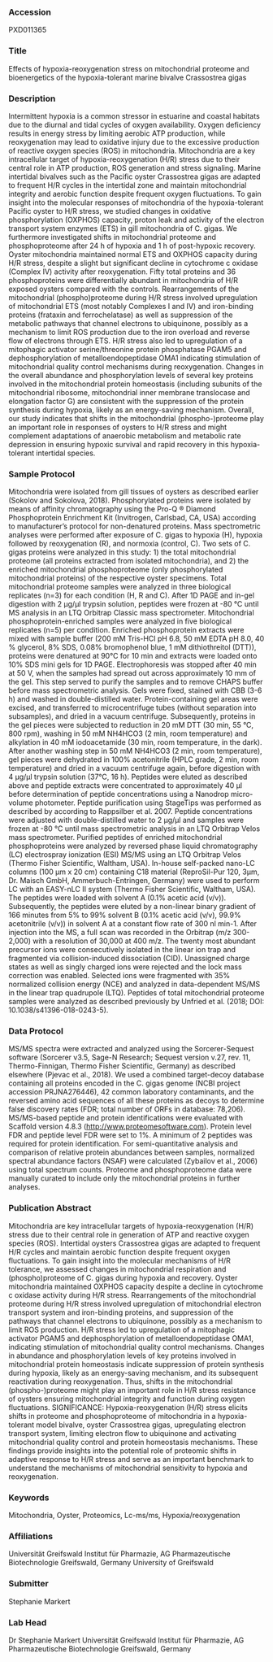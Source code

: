 ### Accession
PXD011365

### Title
Effects of hypoxia-reoxygenation stress on mitochondrial proteome and bioenergetics of the hypoxia-tolerant marine bivalve Crassostrea gigas

### Description
Intermittent hypoxia is a common stressor in estuarine and coastal habitats due to the diurnal and tidal cycles of oxygen availability. Oxygen deficiency results in energy stress by limiting aerobic ATP production, while reoxygenation may lead to oxidative injury due to the excessive production of reactive oxygen species (ROS) in mitochondria. Mitochondria are a key intracellular target of hypoxia-reoxygenation (H/R) stress due to their central role in ATP production, ROS generation and stress signaling. Marine intertidal bivalves such as the Pacific oyster Crassostrea gigas are adapted to frequent H/R cycles in the intertidal zone and maintain mitochondrial integrity and aerobic function despite frequent oxygen fluctuations. To gain insight into the molecular responses of mitochondria of the hypoxia-tolerant Pacific oyster to H/R stress, we studied changes in oxidative phosphorylation (OXPHOS) capacity, proton leak and activity of the electron transport system enzymes (ETS) in gill mitochondria of C. gigas. We furthermore investigated shifts in mitochondrial proteome and phosphoproteome after 24 h of hypoxia and 1 h of post-hypoxic recovery. Oyster mitochondria maintained normal ETS and OXPHOS capacity during H/R stress, despite a slight but significant decline in cytochrome c oxidase (Complex IV) activity after reoxygenation. Fifty total proteins and 36 phosphoproteins were differentially abundant in mitochondria of H/R exposed oysters compared with the controls. Rearrangements of the mitochondrial (phospho)proteome during H/R stress involved upregulation of mitochondrial ETS (most notably Complexes I and IV) and iron-binding proteins (frataxin and ferrochelatase) as well as suppression of the metabolic pathways that channel electrons to ubiquinone, possibly as a mechanism to limit ROS production due to the iron overload and reverse flow of electrons through ETS. H/R stress also led to upregulation of a mitophagic activator serine/threonine protein phosphatase PGAM5 and dephosphorylation of metalloendopeptidase OMA1 indicating stimulation of mitochondrial quality control mechanisms during reoxygenation. Changes in the overall abundance and phosphorylation levels of several key proteins involved in the mitochondrial protein homeostasis (including subunits of the mitochondrial ribosome, mitochondrial inner membrane translocase and elongation factor G) are consistent with the suppression of the protein synthesis during hypoxia, likely as an energy-saving mechanism.  Overall, our study indicates that shifts in the mitochondrial (phospho-)proteome play an important role in responses of oysters to H/R stress and might complement adaptations of anaerobic metabolism and metabolic rate depression in ensuring hypoxic survival and rapid recovery in this hypoxia-tolerant intertidal species.

### Sample Protocol
Mitochondria were isolated from gill tissues of oysters as described earlier (Sokolov and Sokolova, 2018). Phosphorylated proteins were isolated by means of affinity chromatography using the Pro-Q ® Diamond Phosphoprotein Enrichment Kit (Invitrogen, Carlsbad, CA, USA) according to manufacturer’s protocol for non-denatured proteins. Mass spectrometric analyses were performed after exposure of C. gigas to hypoxia (H), hypoxia followed by reoxygenation (R), and normoxia (control, C). Two sets of C. gigas proteins were analyzed in this study: 1) the total mitochondrial proteome (all proteins extracted from isolated mitochondria), and 2) the enriched mitochondrial phosphoproteome (only phosphorylated mitochondrial proteins) of the respective oyster specimens. Total mitochondrial proteome samples were analyzed in three biological replicates (n=3) for each condition (H, R and C). After 1D PAGE and in-gel digestion with 2 µg/µl trypsin solution, peptides were frozen at -80 °C until MS analysis in an LTQ Orbitrap Classic mass spectrometer. Mitochondrial phosphoprotein-enriched samples were analyzed in five biological replicates (n=5) per condition. Enriched phosphoprotein extracts were mixed with sample buffer (200 mM Tris-HCl pH 6.8, 50 mM EDTA pH 8.0, 40 % glycerol, 8% SDS, 0.08% bromophenol blue, 1 mM dithiothreitol (DTT)), proteins were denatured at 90°C for 10 min and extracts were loaded onto 10% SDS mini gels for 1D PAGE. Electrophoresis was stopped after 40 min at 50 V, when the samples had spread out across approximately 10 mm of the gel. This step served to purify the samples and to remove CHAPS buffer before mass spectrometric analysis. Gels were fixed, stained with CBB (3-6 h) and washed in double-distilled water. Protein-containing gel areas were excised, and transferred to microcentrifuge tubes (without separation into subsamples), and dried in a vacuum centrifuge. Subsequently, proteins in the gel pieces were subjected to reduction in 20 mM DTT (30 min, 55 °C, 800 rpm), washing in 50 mM NH4HCO3 (2 min, room temperature) and alkylation in 40 mM iodoacetamide (30 min, room temperature, in the dark). After another washing step in 50 mM NH4HCO3 (2 min, room temperature), gel pieces were dehydrated in 100% acetonitrile (HPLC grade, 2 min, room temperature) and dried in a vacuum centrifuge again, before digestion with 4 µg/µl trypsin solution (37°C, 16 h). Peptides were eluted as described above and peptide extracts were concentrated to approximately 40 µl before determination of peptide concentrations using a Nanodrop micro-volume photometer. Peptide purification using StageTips was performed as described by according to Rappsilber et al. 2007. Peptide concentrations were adjusted with double-distilled water to 2 µg/µl and samples were frozen at -80 °C until mass spectrometric analysis in an LTQ Orbitrap Velos mass spectrometer.  Purified peptides of enriched mitochondrial phosphoproteins were analyzed by reversed phase liquid chromatography (LC) electrospray ionization (ESI) MS/MS using an LTQ Orbitrap Velos (Thermo Fisher Scientific, Waltham, USA). In-house self-packed nano-LC columns (100 µm x 20 cm) containing C18 material (ReproSil-Pur 120, 3µm, Dr. Maisch GmbH, Ammerbuch-Entringen, Germany) were used to perform LC with an EASY-nLC II system (Thermo Fisher Scientific, Waltham, USA). The peptides were loaded with solvent A (0.1% acetic acid (v/v)). Subsequently, the peptides were eluted by a non-linear binary gradient of 166 minutes from 5% to 99% solvent B (0.1% acetic acid (v/v), 99.9% acetonitrile (v/v)) in solvent A at a constant flow rate of 300 nl min-1. After injection into the MS, a full scan was recorded in the Orbitrap (m/z 300-2,000) with a resolution of 30,000 at 400 m/z. The twenty most abundant precursor ions were consecutively isolated in the linear ion trap and fragmented via collision-induced dissociation (CID). Unassigned charge states as well as singly charged ions were rejected and the lock mass correction was enabled. Selected ions were fragmented with 35% normalized collision energy (NCE) and analyzed in data-dependent MS/MS in the linear trap quadrupole (LTQ). Peptides of total mitochondrial proteome samples were analyzed as described previously by Unfried et al. (2018; DOI: 10.1038/s41396-018-0243-5).

### Data Protocol
MS/MS spectra were extracted and analyzed using the Sorcerer-Sequest software (Sorcerer v3.5, Sage-N Research; Sequest version v.27, rev. 11, Thermo-Finnigan, Thermo Fisher Scientific, Germany) as described elsewhere (Pjevac et al., 2018). We used a combined target-decoy database containing all proteins encoded in the C. gigas genome (NCBI project accession PRJNA276446), 42 common laboratory contaminants, and the reversed amino acid sequences of all these proteins as decoys to determine false discovery rates (FDR; total number of ORFs in database: 78,206). MS/MS-based peptide and protein identifications were evaluated with Scaffold version 4.8.3 (http://www.proteomesoftware.com). Protein level FDR and peptide level FDR were set to 1%. A minimum of 2 peptides was required for protein identification. For semi-quantitative analysis and comparison of relative protein abundances between samples, normalized spectral abundance factors (NSAF) were calculated (Zybailov et al., 2006) using total spectrum counts. Proteome and phosphoproteome data were manually curated to include only the mitochondrial proteins in further analyses.

### Publication Abstract
Mitochondria are key intracellular targets of hypoxia-reoxygenation (H/R) stress due to their central role in generation of ATP and reactive oxygen species (ROS). Intertidal oysters Crassostrea gigas are adapted to frequent H/R cycles and maintain aerobic function despite frequent oxygen fluctuations. To gain insight into the molecular mechanisms of H/R tolerance, we assessed changes in mitochondrial respiration and (phospho)proteome of C. gigas during hypoxia and recovery. Oyster mitochondria maintained OXPHOS capacity despite a decline in cytochrome c oxidase activity during H/R stress. Rearrangements of the mitochondrial proteome during H/R stress involved upregulation of mitochondrial electron transport system and iron-binding proteins, and suppression of the pathways that channel electrons to ubiquinone, possibly as a mechanism to limit ROS production. H/R stress led to upregulation of a mitophagic activator PGAM5 and dephosphorylation of metalloendopeptidase OMA1, indicating stimulation of mitochondrial quality control mechanisms. Changes in abundance and phosphorylation levels of key proteins involved in mitochondrial protein homeostasis indicate suppression of protein synthesis during hypoxia, likely as an energy-saving mechanism, and its subsequent reactivation during reoxygenation. Thus, shifts in the mitochondrial (phospho-)proteome might play an important role in H/R stress resistance of oysters ensuring mitochondrial integrity and function during oxygen fluctuations. SIGNIFICANCE: Hypoxia-reoxygenation (H/R) stress elicits shifts in proteome and phosphoproteome of mitochondria in a hypoxia-tolerant model bivalve, oyster Crassostrea gigas, upregulating electron transport system, limiting electron flow to ubiquinone and activating mitochondrial quality control and protein homeostasis mechanisms. These findings provide insights into the potential role of proteomic shifts in adaptive response to H/R stress and serve as an important benchmark to understand the mechanisms of mitochondrial sensitivity to hypoxia and reoxygenation.

### Keywords
Mitochondria, Oyster, Proteomics, Lc-ms/ms, Hypoxia/reoxygenation

### Affiliations
Universität Greifswald Institut für Pharmazie, AG Pharmazeutische Biotechnologie Greifswald, Germany
University of Greifswald

### Submitter
Stephanie Markert

### Lab Head
Dr Stephanie Markert
Universität Greifswald Institut für Pharmazie, AG Pharmazeutische Biotechnologie Greifswald, Germany


